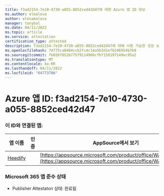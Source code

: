 ```yaml
---
title: f3ad2154-7e10-4730-a055-8852ced42d47에 대한 Azure 앱 ID 정보
ms.author: elmalova
author: elenamalova
manager: tonybal
ms.date: 04/11/2022
ms.topic: article
ms.service: attestation
certification_type: attested
description: f3ad2154-7e10-4730-a055-8852ced42d47에 대해 사용 가능한 모든 보안 및 규정 준수 정보입니다.
ms.openlocfilehash: 74775ca0484ccb2fc4c14a5b3d1ef0246954b7b9
ms.sourcegitcommit: fb02bf852b775f9114966cfbf158197149ec95a2
ms.translationtype: MT
ms.contentlocale: ko-KR
ms.lasthandoff: 04/11/2022
ms.locfileid: "64773706"
---
```

# <a name="azure-app-id-f3ad2154-7e10-4730-a055-8852ced42d47"></a>Azure 앱 ID: f3ad2154-7e10-4730-a055-8852ced42d47


### <a name="apps-associated-with-this-id"></a>이 ID와 연결된 앱:
| **앱 이름** | **인증** | **AppSource에서 보기** |
|--------------|---------------|-----------------------|
| [Heedify](../forward/WA200003512.md) |  | [https://appsource.microsoft.com/product/office/WA200003512](https://appsource.microsoft.com/product/office/WA200003512) |

### <a name="microsoft-365-app-compliance-status"></a>Microsoft 365 앱 준수 상태
- Publisher Attestaton 상태: 완료됨

